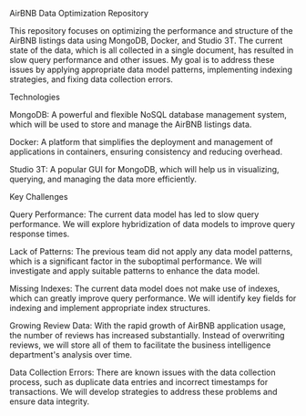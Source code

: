 AirBNB Data Optimization Repository

This repository focuses on optimizing the performance and structure of the AirBNB listings data using MongoDB, Docker, and Studio 3T. The current state of the data, which is all collected in a single document, has resulted in slow query performance and other issues. My goal is to address these issues by applying appropriate data model patterns, implementing indexing strategies, and fixing data collection errors.

Technologies

MongoDB: A powerful and flexible NoSQL database management system, which will be used to store and manage the AirBNB listings data.

Docker: A platform that simplifies the deployment and management of applications in containers, ensuring consistency and reducing overhead.

Studio 3T: A popular GUI for MongoDB, which will help us in visualizing, querying, and managing the data more efficiently.

Key Challenges

Query Performance: The current data model has led to slow query performance. We will explore hybridization of data models to improve query response times.

Lack of Patterns: The previous team did not apply any data model patterns, which is a significant factor in the suboptimal performance. We will investigate and apply suitable patterns to enhance the data model.

Missing Indexes: The current data model does not make use of indexes, which can greatly improve query performance. We will identify key fields for indexing and implement appropriate index structures.

Growing Review Data: With the rapid growth of AirBNB application usage, the number of reviews has increased substantially. Instead of overwriting reviews, we will store all of them to facilitate the business intelligence department's analysis over time.

Data Collection Errors: There are known issues with the data collection process, such as duplicate data entries and incorrect timestamps for transactions. We will develop strategies to address these problems and ensure data integrity.
